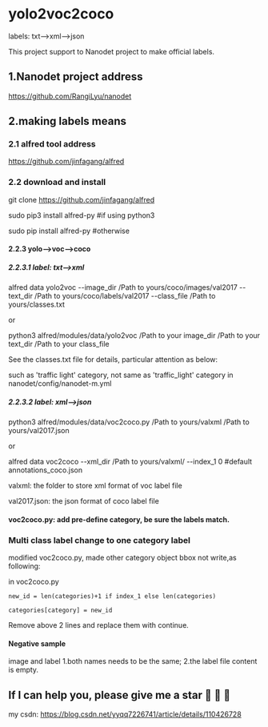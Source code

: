# yolo2voc2coco
labels: txt-->xml-->json

This project support to Nanodet project to make official labels.

## 1.Nanodet project address

https://github.com/RangiLyu/nanodet

## 2.making labels means

### 2.1 alfred tool address

https://github.com/jinfagang/alfred

### 2.2 download and install

git clone https://github.com/jinfagang/alfred

sudo pip3 install alfred-py #if using python3

sudo pip install alfred-py  #otherwise

#### 2.2.3 yolo-->voc-->coco

##### 2.2.3.1 label: txt-->xml

alfred data yolo2voc --image_dir /Path to yours/coco/images/val2017 --text_dir /Path to yours/coco/labels/val2017 --class_file /Path to yours/classes.txt

or

python3 alfred/modules/data/yolo2voc /Path to your image_dir /Path to your text_dir /Path to your class_file

See the classes.txt file for details, particular attention as below:

such as 'traffic light' category, not same as 'traffic_light' category in nanodet/config/nanodet-m.yml

##### 2.2.3.2 label: xml-->json

python3 alfred/modules/data/voc2coco.py /Path to yours/valxml /Path to yours/val2017.json

or

alfred data voc2coco --xml_dir /Path to yours/valxml/ --index_1 0 #default annotations_coco.json

valxml: the folder to store xml format of voc label file 

val2017.json: the json format of coco label file

#### voc2coco.py: add pre-define category, be sure the labels match.
### Multi class label change to one category label
modified voc2coco.py, made other category object bbox not write,as following:

in voc2coco.py
    
    new_id = len(categories)+1 if index_1 else len(categories)
    
    categories[category] = new_id

Remove above 2 lines and replace them with continue.

#### Negative sample
image and label
1.both names needs to be the same;
2.the label file content is empty.

## If I can help you, please give me a star :star2: :star2: :star2:
my csdn: https://blog.csdn.net/yyqq7226741/article/details/110426728
